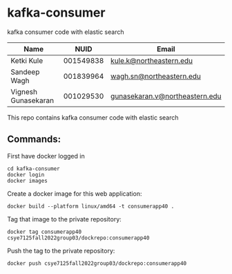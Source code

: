# kafka-consumer
kafka consumer code with elastic search

| Name                | NUID      | Email                          |
| ------------------- | --------- | ------------------------------ |
| Ketki Kule          | 001549838 | kule.k@northeastern.edu        |
| Sandeep Wagh        | 001839964 | wagh.sn@northeastern.edu       |
| Vignesh Gunasekaran | 001029530 | gunasekaran.v@northeastern.edu |

This repo contains kafka consumer code with elastic search
    
## Commands:

First have docker logged in
```
cd kafka-consumer
docker login
docker images
```
Create a docker image for this web application:
```
docker build --platform linux/amd64 -t consumerapp40 .
```
Tag that image to the private repository:
```
docker tag consumerapp40 csye7125fall2022group03/dockrepo:consumerapp40
```
Push the tag to the private repository:
```
docker push csye7125fall2022group03/dockrepo:consumerapp40
```

